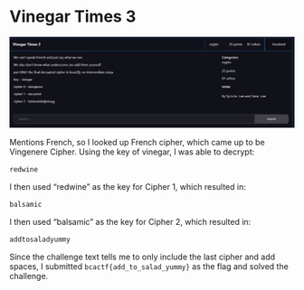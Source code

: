 # Vinegar Times 3

![](../images/vinegar-times-3-part-1.png)


Mentions French, so I looked up French cipher, which came up to be Vingenere Cipher. Using the key of vinegar, I was able to decrypt:

```txt
redwine
```

I then used “redwine” as the key for Cipher 1, which resulted in: 

```txt
balsamic
```

I then used “balsamic” as the key for Cipher 2, which resulted in: 

```txt
addtosaladyummy
```

Since the challenge text tells me to only include the last cipher and add spaces, I submitted `bcactf{add_to_salad_yummy}` as the flag and solved the challenge.
